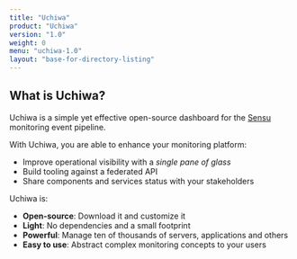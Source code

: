```yaml
---
title: "Uchiwa"
product: "Uchiwa"
version: "1.0"
weight: 0
menu: "uchiwa-1.0"
layout: "base-for-directory-listing"
---
```

## What is Uchiwa?

Uchiwa is a simple yet effective open-source dashboard for the
[Sensu](https://sensuapp.org/) monitoring event pipeline.

With Uchiwa, you are able to enhance your monitoring platform:

* Improve operational visibility with a *single pane of glass*
* Build tooling against a federated API
* Share components and services status with your stakeholders

Uchiwa is:

* **Open-source**: Download it and customize it
* **Light**: No dependencies and a small footprint
* **Powerful**: Manage ten of thousands of servers, applications and others
* **Easy to use**: Abstract complex monitoring concepts to your users